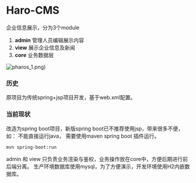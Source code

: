 # Haro-CMS
企业信息展示，分为3个module

1. **admin** 管理人员编辑展示内容
2. **view** 展示企业信息及新闻
3. **core** 业务数据层

![pharos_1.png](https://raw.githubusercontent.com/wangyuheng/haro/dev/doc/haro_design.png))

### 历史
原项目为传统spring+jsp项目开发，基于web.xml配置。

### 当前现状
改造为spring boot项目，新版spring boot已不推荐使用jsp，带来很多不便，如： 不能直接运行java， 需要使用maven spring boot 插件运行。

```shell
mvn spring-boot:run
```

admin 和 view 只负责业务渲染与鉴权，业务操作放在core中，方便后期进行前后端分离。
生产环境数据库使用mysql，为了方便演示，开发环境使用H2内嵌数据库。

